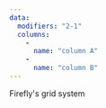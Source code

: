 ```yaml
---
data:
  modifiers: "2-1"
  columns:
    - 
      name: "column A"
    - 
      name: "column B"
---
```

Firefly's grid system